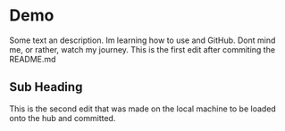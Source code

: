# Demo

Some text an description. Im learning how to use and GitHub. Dont mind me, or rather, watch my journey. 
This is the first edit after commiting the README.md

## Sub Heading

This is the second edit that was made on the local machine to be loaded onto the hub and committed. 
